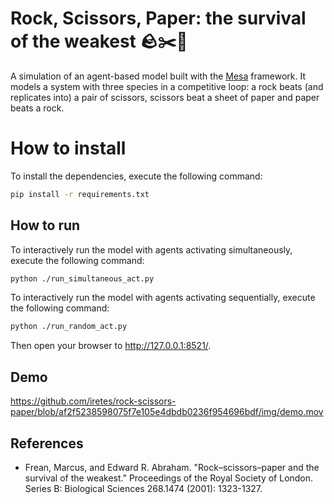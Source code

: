 # Rock, Scissors, Paper: the survival of the weakest 🪨✂️📄

A simulation of an agent-based model built with the [Mesa](https://mesa.readthedocs.io/en/stable/) framework.
It models a system with three species in a competitive loop: a rock beats (and replicates into) a pair of scissors, scissors beat a sheet of paper and paper beats a rock.

# How to install

To install the dependencies, execute the following command:

```bash
pip install -r requirements.txt
```

## How to run

To interactively run the model with agents activating simultaneously, execute the following command:

```bash
python ./run_simultaneous_act.py
```

To interactively run the model with agents activating sequentially, execute the following command:

```bash
python ./run_random_act.py
```

Then open your browser to http://127.0.0.1:8521/.

## Demo

https://github.com/iretes/rock-scissors-paper/blob/af2f5238598075f7e105e4dbdb0236f954696bdf/img/demo.mov

## References
- Frean, Marcus, and Edward R. Abraham. "Rock–scissors–paper and the survival of the weakest." Proceedings of the Royal Society of London. Series B: Biological Sciences 268.1474 (2001): 1323-1327.
